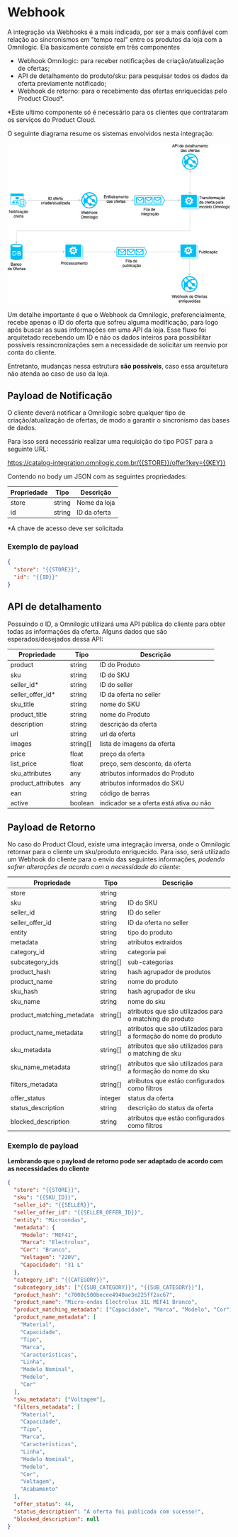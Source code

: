 # Webhook

A integração via Webhooks é a mais indicada, por ser a mais confiável com relação ao sincronismos em "tempo real" entre os produtos da loja com a Omnilogic. Ela basicamente consiste em três componentes

- Webhook Omnilogic: para receber notificações de criação/atualização de ofertas;
- API de detalhamento do produto/sku: para pesquisar todos os dados da oferta previamente notificado;
- Webhook de retorno: para o recebimento das ofertas enriquecidas pelo Product Cloud\*.

\*Este ultimo componente só é necessário para os clientes que contrataram os serviços do Product Cloud.

O seguinte diagrama resume os sistemas envolvidos nesta integração:

![Integração Webhook](assets/integration-webhook.png)

Um detalhe importante é que o Webhook da Omnilogic, preferencialmente, recebe apenas o ID do oferta que sofreu alguma modificação, para logo após buscar as suas informações em uma API da loja. Esse fluxo foi arquitetado recebendo um ID e não os dados inteiros para possibilitar possíveis ressincronizações sem a necessidade de solicitar um reenvio por conta do cliente.

Entretanto, mudanças nessa estrutura **são possíveis**, caso essa arquitetura não atenda ao caso de uso da loja.

## Payload de Notificação

O cliente deverá notificar a Omnilogic sobre qualquer tipo de criação/atualização de ofertas, de modo a garantir o sincronismo das bases de dados.

Para isso será necessário realizar uma requisição do tipo POST para a seguinte URL:

https://catalog-integration.omnilogic.com.br/{{STORE}}/offer?key={{KEY}}

Contendo no body um JSON com as seguintes propriedades:

| Propriedade | Tipo   | Descrição    |
| ----------- | ------ | ------------ |
| store       | string | Nome da loja |
| id          | string | ID da oferta |

\*A chave de acesso deve ser solicitada

### Exemplo de payload

```json
{
  "store": "{{STORE}}",
  "id": "{{ID}}"
}
```

## API de detalhamento

Possuindo o ID, a Omnilogic utilizará uma API pública do cliente para obter todas as informações da oferta. Alguns dados que são esperados/desejados dessa API:

| Propriedade        | Tipo     | Descrição                               |
| ------------------ | -------- | --------------------------------------- |
| product            | string   | ID do Produto                           |
| sku                | string   | ID do SKU                               |
| seller_id\*        | string   | ID do seller                            |
| seller_offer_id\*  | string   | ID da oferta no seller                  |
| sku_title          | string   | nome do SKU                             |
| product_title      | string   | nome do Produto                         |
| description        | string   | descrição da oferta                     |
| url                | string   | url da oferta                           |
| images             | string[] | lista de imagens da oferta              |
| price              | float    | preço da oferta                         |
| list_price         | float    | preço, sem desconto, da oferta          |
| sku_attributes     | any      | atributos informados do Produto         |
| product_attributes | any      | atributos informados do SKU             |
| ean                | string   | código de barras                        |
| active             | boolean  | indicador se a oferta está ativa ou não |

## Payload de Retorno

No caso do Product Cloud, existe uma integração inversa, onde o Omnilogic retornar para o cliente um sku/produto enriquecido. Para isso, será utilizado um Webhook do cliente para o envio das seguintes informações, _podendo sofrer alterações de acordo com a necessidade do cliente_:

| Propriedade               | Tipo     | Descrição                                                       |
| ------------------------- | -------- | --------------------------------------------------------------- |
| store                     | string   |                                                                 |
| sku                       | string   | ID do SKU                                                       |
| seller_id                 | string   | ID do seller                                                    |
| seller_offer_id           | string   | ID da oferta no seller                                          |
| entity                    | string   | tipo do produto                                                 |
| metadata                  | string   | atributos extraídos                                             |
| category_id               | string   | categoria pai                                                   |
| subcategory_ids           | string[] | sub-categorias                                                  |
| product_hash              | string   | hash agrupador de produtos                                      |
| product_name              | string   | nome do produto                                                 |
| sku_hash                  | string   | hash agrupador de sku                                           |
| sku_name                  | string   | nome do sku                                                     |
| product_matching_metadata | string[] | atributos que são utilizados para o matching de produto         |
| product_name_metadata     | string[] | atributos que são utilizados para a formação do nome do produto |
| sku_metadata              | string[] | atributos que são utilizados para o matching de sku             |
| sku_name_metadata         | string[] | atributos que são utilizados para a formação do nome do sku     |
| filters_metadata          | string[] | atributos que estão configurados como filtros                   |
| offer_status              | integer  | status da oferta                   |
| status_description        | string   | descrição do status da oferta                   |
| blocked_description       | string   | atributos que estão configurados como filtros                   |

### Exemplo de payload

**Lembrando que o payload de retorno pode ser adaptado de acordo com as necessidades do cliente**

```json
{
  "store": "{{STORE}}",
  "sku": "{{SKU_ID}}",
  "seller_id": "{{SELLER}}",
  "seller_offer_id": "{{SELLER_OFFER_ID}}",
  "entity": "Microondas",
  "metadata": {
    "Modelo": "MEF41",
    "Marca": "Electrolux",
    "Cor": "Branco",
    "Voltagem": "220V",
    "Capacidade": "31 L"
  },
  "category_id": "{{CATEGORY}}",
  "subcategory_ids": ["{{SUB_CATEGORY}}", "{{SUB_CATEGORY}}"],
  "product_hash": "c7000c500becee4940ae3e225ff2ac67",
  "product_name": "Micro-ondas Electrolux 31L MEF41 Branco",
  "product_matching_metadata": ["Capacidade", "Marca", "Modelo", "Cor"],
  "product_name_metadata": [
    "Material",
    "Capacidade",
    "Tipo",
    "Marca",
    "Características",
    "Linha",
    "Modelo Nominal",
    "Modelo",
    "Cor"
  ],
  "sku_metadata": ["Voltagem"],
  "filters_metadata": [
    "Material",
    "Capacidade",
    "Tipo",
    "Marca",
    "Características",
    "Linha",
    "Modelo Nominal",
    "Modelo",
    "Cor",
    "Voltagem",
    "Acabamento"
  ],
  "offer_status": 44,
  "status_description": "A oferta foi publicada com sucesso!",
  "blocked_description": null
}
```
